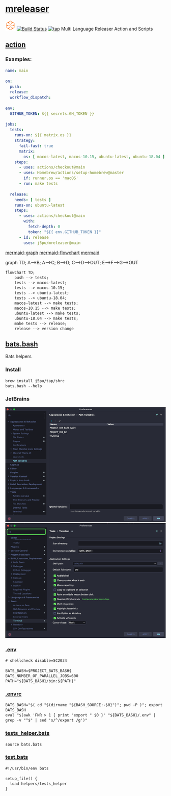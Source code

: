 # [mreleaser](https://github.com/j5pu/mreleaser)
![shrc](./.idea/icon.svg)
[![Build Status](https://github.com/j5pu/mreleaser/workflows/main/badge.svg)](https://github.com/j5pu/mreleaser/actions/workflows/main.yaml)
[![tap](https://github.com/j5pu/homebrew-tap/workflows/main/badge.svg)](https://github.com/j5pu/homebrew-tap/actions)
Multi Language Releaser Action and Scripts

## [action](./action.yml)

### Examples:
```yaml
name: main

on:
  push:
  release:
  workflow_dispatch:

env:
  GITHUB_TOKEN: ${{ secrets.GH_TOKEN }}

jobs:
  tests:
    runs-on: ${{ matrix.os }}
    strategy:
      fail-fast: true
      matrix:
        os: [ macos-latest, macos-10.15, ubuntu-latest, ubuntu-18.04 ]
    steps:
      - uses: actions/checkout@main
      - uses: Homebrew/actions/setup-homebrew@master
        if: runner.os == 'macOS'
      - run: make tests

  release:
    needs: [ tests ]
    runs-on: ubuntu-latest
    steps:
      - uses: actions/checkout@main
        with:
          fetch-depth: 0
          token: "${{ env.GITHUB_TOKEN }}"
      - id: release
        uses: j5pu/mreleaser@main
```

[mermaid-graph](https://waylonwalker.com/til/github-supports-mermaid//)
[mermaid-flowchart](https://github.blog/2022-02-14-include-diagrams-markdown-files-mermaid/)
[mermaid](https://mermaid-js.github.io/mermaid/#/)

graph TD;
  A-->B;
  A-->C;
  B-->D;
  C-->D-->OUT;
  E-->F-->G-->OUT
```mermaid
flowchart TD;
    push --> tests;
    tests --> macos-latest;
    tests --> macos-10.15;
    tests --> ubuntu-latest;
    tests --> ubuntu-18.04;
    macos-latest --> make tests;
    macos-10.15 --> make tests;
    ubuntu-latest --> make tests;
    ubuntu-18.04 --> make tests;
    make tests --> release;
    release --> version change
```

## [bats.bash](./bin/bats.bash)
Bats helpers

### Install

````shell
brew install j5pu/tap/shrc
bats.bash --help
````

### JetBrains

![PathVariables.png](./.idea/assets/Path%20Variables.png)
![Terminal.png](./.idea/assets/Terminal.png)

### [.env](.env)

```shell
# shellcheck disable=SC2034

BATS_BASH=$PROJECT_BATS_BASH$
BATS_NUMBER_OF_PARALLEL_JOBS=600
PATH="${BATS_BASH}/bin:${PATH}"
```

### [.envrc](.envrc)

````shell
BATS_BASH="$( cd "$(dirname "${BASH_SOURCE:-$0}")"; pwd -P )"; export BATS_BASH
eval "$(awk 'FNR > 1 { print "export " $0 }' "${BATS_BASH}/.env" | grep -v "^$" | sed 's/^/export /g')"

````

### [tests_helper.bats](tests/helpers/helper.bash)

```shell
source bats.bats
```

### [test.bats](tests/bats.bash/func::exported.bats)

````shell
#!/usr/bin/env bats

setup_file() {
  load helpers/tests_helper
}
````
